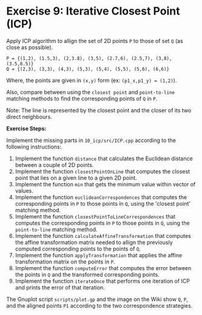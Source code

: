 # Exercise 9: Iterative Closest Point (ICP)

Apply ICP algorithm to allign the set of 2D points `P` to those of set `Q` (as close as possible).
```
P = {(1,2), (1.5,3), (2,3.8), (3,5), (2.7,6), (2.5,7), (3,8), (3.5,8.5)}
Q = {(2,3), (3,3), (4,3), (5,3), (5,4), (5,5), (5,6), (6,6)}
```
Where, the points are given in `(x,y)` form (ex: `(p1_x,p1_y) = (1,2)`).

Also, compare between using the `closest point` and `point-to-line` matching methods to find the corresponding points of `Q` in `P`.

Note: The line is represented by the closest point and the closer of its two direct neighbours.

**Exercise Steps:**

Implement the missing parts in `10_icp/src/ICP.cpp` according to the following instructions:
1. Implement the function `distance` that calculates the Euclidean distance between a couple of 2D points.
2. Implement the function `closestPointOnLine` that computes the closest point that lies on a given line to a given 2D point.
3. Implement the function `min` that gets the minimum value within vector of values.
4. Implement the function `euclideanCorrespondences` that computes the corresponding points in `P` to those 
points in `Q`, using the 'closest point' matching method.
5. Implement the function `closestPointToLineCorrespondences` that computes the corresponding points in `P` to those points in `Q`, 
using the `point-to-line` matching method.
6. Implement the function `calculateAffineTransformation` that computes the affine transformation matrix needed to 
allign the previously computed corresponding points to the points of `Q`.
7. Implement the function `applyTransformation` that applies the affine transformation matrix on the points in `P`.
8. Implement the function `computeError` that computes the error between the points in `Q` and the transformed corresponding points.
9. Implement the function `iterateOnce` that performs one iteration of ICP and prints the error of that iteration.

The Gnuplot script `scripts/plot.gp` and the image on the Wiki show `Q`, `P`, and the aligned points  `P1` according to the two correspondence strategies.
